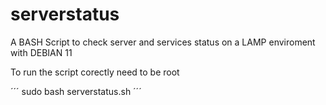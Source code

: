 # serverstatus
A BASH Script to check server and services status on a LAMP enviroment with DEBIAN 11

To run the script corectly need to be root

´´´
sudo bash serverstatus.sh
´´´
